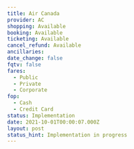 ```yaml
---
title: Air Canada
provider: AC
shopping: Available
booking: Available
ticketing: Available
cancel_refund: Available
ancillaries:
date_change: false
fqtv: false
fares:
  - Public
  - Private
  - Corporate
fop:
  - Cash
  - Credit Card
status: Implementation
date: 2021-10-01T00:00:07.000Z
layout: post
status_hint: Implementation in progress
---
```

